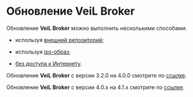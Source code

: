 # Обновление VeiL Broker

Обновление **VeiL Broker** можно выполнить несколькими способами:

- используя [внешний репозиторий](update_repo.md); 

- используя [iso-образ](update_iso.md);

- [без доступа к Интернету](repo_without_inet/index.md).

Обновление **VeiL Broker** с версии 3.2.0 на 4.0.0 смотрите по [ссылке](version/update_v3-v4.md).

Обновление **VeiL Broker** с версии 4.0.x на 4.1.x смотрите по [ссылке](version/update_v4-v4.md).
